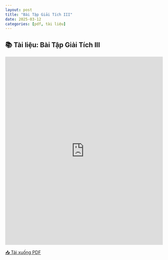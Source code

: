 ```yaml
---
layout: post
title: "Bài Tập Giải Tích III"
date: 2025-03-12
categories: [pdf, tài liệu]
---
```


## 📚 Tài liệu: Bài Tập Giải Tích III

<iframe 
    src="https://docs.google.com/viewerng/viewer?url=https://raw.githubusercontent.com/ntrThanh/blog/master/assets/files/B%C3%A0i%20T%E1%BA%ADp%20Gi%E1%BA%A3i%20T%C3%ADch%20III.pdf&embedded=true" 
    style="width: 100%; height: 600px;" 
    frameborder="0">
</iframe>

[📥 Tải xuống PDF](https://raw.githubusercontent.com/ntrThanh/blog/master/assets/files/B%C3%A0i%20T%E1%BA%ADp%20Gi%E1%BA%A3i%20T%C3%ADch%20III.pdf)

